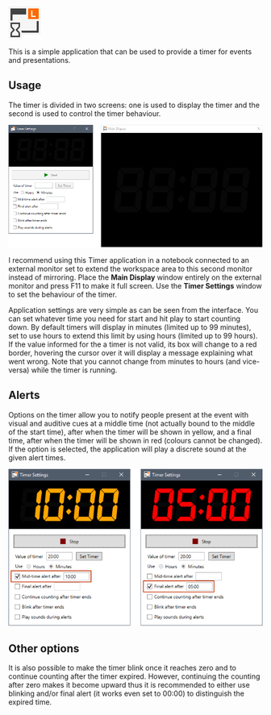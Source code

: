 ![Timer icon](Resources/Timer-64.png)

This is a simple application that can be used to provide a timer for events and presentations.

## Usage

The timer is divided in two screens: one is used to display the timer and the second is used to control the timer behaviour.

![Timer main screen](Resources/main-screenshot.png)

I recommend using this Timer application in a notebook connected to an external monitor set to extend the workspace area to this second monitor instead of mirroring. Place the **Main Display** window entirely on the external monitor and press F11 to make it full screen. Use the **Timer Settings** window to set the behaviour of the timer.

Application settings are very simple as can be seen from the interface. You can set whatever time you need for start and hit play to start counting down. By default timers will display in minutes (limited up to 99 minutes), set to use hours to extend this limit by using hours (limited up to 99 hours). If the value informed for the a timer is not valid, its box will change to a red border, hovering the cursor over it will display a message explaining what went wrong. Note that you cannot change from minutes to hours (and vice-versa) while the timer is running.

## Alerts

Options on the timer allow you to notify people present at the event with visual and auditive cues at a middle time (not actually bound to the middle of the start time), after when the timer will be shown in yellow, and a final time, after when the timer will be shown in red (colours cannot be changed). If the option is selected, the application will play a discrete sound at the given alert times.

![Timer alert options](Resources/alerts-screenshot.png)

## Other options

It is also possible to make the timer blink once it reaches zero and to continue counting after the timer expired. However, continuing the counting after zero makes it become upward thus it is recommended to either use blinking and/or final alert (it works even set to 00:00) to distinguish the expired time.
